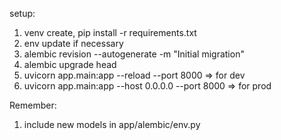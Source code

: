 setup:
1. venv create, pip install -r requirements.txt
2. env update if necessary
3. alembic revision --autogenerate -m "Initial migration"
4. alembic upgrade head
5. uvicorn app.main:app --reload --port 8000        => for dev
6. uvicorn app.main:app --host 0.0.0.0 --port 8000  => for prod

Remember:
1. include new models in app/alembic/env.py